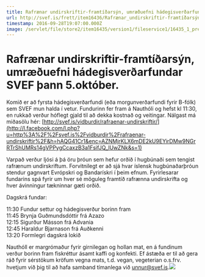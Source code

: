 ```yaml
---
title: Rafrænar undirskriftir-framtíðarsýn, umræðuefni hádegisverðarfundar SVEF þann 5.október.
url: http://svef.is/frett/item16436/Rafrænar_undirskriftir-framtíðarsýn,_umræðuefni_hádegisverðarfundar_SVEF_þann_5_október_
timestamp: 2016-09-28T19:07:00.000Z
image: /servlet/file/store2/item16435/version1/fileservice1/16435_1_preview.jpg
---
```


# Rafrænar undirskriftir-framtíðarsýn, umræðuefni hádegisverðarfundar SVEF þann 5.október.

Komið er að fyrsta hádegisverðarfundi (eða morgunverðarfundi fyrir B-fólk) sem SVEF mun halda í vetur. Fundurinn fer fram á Nauthóli og hefst kl 11:30, en rukkað verður hóflegt gjald til að dekka kostnað og veitingar. Nálgast má miðasölu hér: [http://svef.is/vidburdir/rafraenar-undirskriftir/](http://l.facebook.com/l.php?u=http%3A%2F%2Fsvef.is%2Fvidburdir%2Frafraenar-undirskriftir%2F&h=hAQG41Cr1&enc=AZNMjrKLX6mDE2kU9EYirDMw9NGrRTrShUMRs14gVPPygCcaxzB3a1FsifJQ_lUwZNk&s=1)  

Varpað verður ljósi á þá öru þróun sem hefur orðið í hugbúnaði sem tengist rafrænum undirskriftum. Forvitnilegt er að sjá hvar íslensk hugbúnaðarþróun stendur gagnvart Evrópskri og Bandarískri í þeim efnum. Fyrirlesarar fundarins spá fyrir um hver sé möguleg framtíð rafrænna undirskrifta og hver ávinningur tækninnar gæti orðið.

Dagskrá fundar:  

11:30 Fundur settur og hádegisverður borinn fram  
11:45 Brynja Guðmundsdóttir frá Azazo  
12:15 Sigurður Másson frá Advania  
12:45 Haraldur Bjarnason frá Auðkenni  
13:20 Formlegri dagskrá lokið  

Nauthóll er margrómaður fyrir girnilegan og hollan mat, en á fundinum verður borinn fram fiskréttur ásamt kaffi og konfekti. Ef ástæða er til að gera ráð fyrir sérstökum kröfum vegna mats, t.d. vegan, vegeterian o.s.frv. hvetjum við þig til að hafa samband tímanlega við unnur@svef.is.![](../../../../servlet/file/14445507_10154503112089197_585640848_n.png.jpeg?ITEM_ENT_ID=16435&COLLSPEC_ENT_ID=2)
